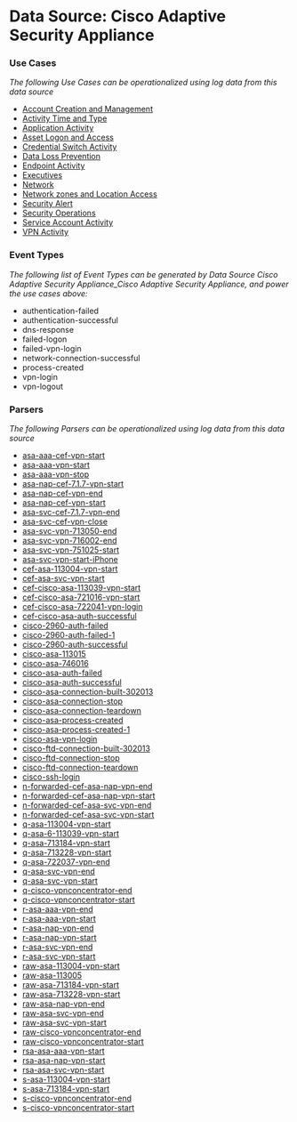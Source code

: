 Data Source: Cisco Adaptive Security Appliance
==============================================

### Use Cases

_The following Use Cases can be operationalized using log data from this data source_

* [Account Creation and Management](usecase_account_creation_and_management.md)
* [Activity Time  and Type](usecase_activity_time__and_type.md)
* [Application Activity](usecase_application_activity.md)
* [Asset Logon and Access](usecase_asset_logon_and_access.md)
* [Credential Switch Activity](usecase_credential_switch_activity.md)
* [Data Loss Prevention](usecase_data_loss_prevention.md)
* [Endpoint Activity](usecase_endpoint_activity.md)
* [Executives](usecase_executives.md)
* [Network](usecase_network.md)
* [Network zones and Location Access](usecase_network_zones_and_location_access.md)
* [Security Alert](usecase_security_alert.md)
* [Security Operations](usecase_security_operations.md)
* [Service Account Activity](usecase_service_account_activity.md)
* [VPN Activity](usecase_vpn_activity.md)


### Event Types

_The following list of Event Types can be generated by Data Source Cisco Adaptive Security Appliance_Cisco Adaptive Security Appliance, and power the use cases above:_

- authentication-failed
- authentication-successful
- dns-response
- failed-logon
- failed-vpn-login
- network-connection-successful
- process-created
- vpn-login
- vpn-logout


### Parsers

_The following Parsers can be operationalized using log data from this data source_

* [asa-aaa-cef-vpn-start](parserContent_asa-aaa-cef-vpn-start.md)
* [asa-aaa-vpn-start](parserContent_asa-aaa-vpn-start.md)
* [asa-aaa-vpn-stop](parserContent_asa-aaa-vpn-stop.md)
* [asa-nap-cef-7.1.7-vpn-start](parserContent_asa-nap-cef-7.1.7-vpn-start.md)
* [asa-nap-cef-vpn-end](parserContent_asa-nap-cef-vpn-end.md)
* [asa-nap-cef-vpn-start](parserContent_asa-nap-cef-vpn-start.md)
* [asa-svc-cef-7.1.7-vpn-end](parserContent_asa-svc-cef-7.1.7-vpn-end.md)
* [asa-svc-cef-vpn-close](parserContent_asa-svc-cef-vpn-close.md)
* [asa-svc-vpn-713050-end](parserContent_asa-svc-vpn-713050-end.md)
* [asa-svc-vpn-716002-end](parserContent_asa-svc-vpn-716002-end.md)
* [asa-svc-vpn-751025-start](parserContent_asa-svc-vpn-751025-start.md)
* [asa-svc-vpn-start-iPhone](parserContent_asa-svc-vpn-start-iphone.md)
* [cef-asa-113004-vpn-start](parserContent_cef-asa-113004-vpn-start.md)
* [cef-asa-svc-vpn-start](parserContent_cef-asa-svc-vpn-start.md)
* [cef-cisco-asa-113039-vpn-start](parserContent_cef-cisco-asa-113039-vpn-start.md)
* [cef-cisco-asa-721016-vpn-start](parserContent_cef-cisco-asa-721016-vpn-start.md)
* [cef-cisco-asa-722041-vpn-login](parserContent_cef-cisco-asa-722041-vpn-login.md)
* [cef-cisco-asa-auth-successful](parserContent_cef-cisco-asa-auth-successful.md)
* [cisco-2960-auth-failed](parserContent_cisco-2960-auth-failed.md)
* [cisco-2960-auth-failed-1](parserContent_cisco-2960-auth-failed-1.md)
* [cisco-2960-auth-successful](parserContent_cisco-2960-auth-successful.md)
* [cisco-asa-113015](parserContent_cisco-asa-113015.md)
* [cisco-asa-746016](parserContent_cisco-asa-746016.md)
* [cisco-asa-auth-failed](parserContent_cisco-asa-auth-failed.md)
* [cisco-asa-auth-successful](parserContent_cisco-asa-auth-successful.md)
* [cisco-asa-connection-built-302013](parserContent_cisco-asa-connection-built-302013.md)
* [cisco-asa-connection-stop](parserContent_cisco-asa-connection-stop.md)
* [cisco-asa-connection-teardown](parserContent_cisco-asa-connection-teardown.md)
* [cisco-asa-process-created](parserContent_cisco-asa-process-created.md)
* [cisco-asa-process-created-1](parserContent_cisco-asa-process-created-1.md)
* [cisco-asa-vpn-login](parserContent_cisco-asa-vpn-login.md)
* [cisco-ftd-connection-built-302013](parserContent_cisco-ftd-connection-built-302013.md)
* [cisco-ftd-connection-stop](parserContent_cisco-ftd-connection-stop.md)
* [cisco-ftd-connection-teardown](parserContent_cisco-ftd-connection-teardown.md)
* [cisco-ssh-login](parserContent_cisco-ssh-login.md)
* [n-forwarded-cef-asa-nap-vpn-end](parserContent_n-forwarded-cef-asa-nap-vpn-end.md)
* [n-forwarded-cef-asa-nap-vpn-start](parserContent_n-forwarded-cef-asa-nap-vpn-start.md)
* [n-forwarded-cef-asa-svc-vpn-end](parserContent_n-forwarded-cef-asa-svc-vpn-end.md)
* [n-forwarded-cef-asa-svc-vpn-start](parserContent_n-forwarded-cef-asa-svc-vpn-start.md)
* [q-asa-113004-vpn-start](parserContent_q-asa-113004-vpn-start.md)
* [q-asa-6-113039-vpn-start](parserContent_q-asa-6-113039-vpn-start.md)
* [q-asa-713184-vpn-start](parserContent_q-asa-713184-vpn-start.md)
* [q-asa-713228-vpn-start](parserContent_q-asa-713228-vpn-start.md)
* [q-asa-722037-vpn-end](parserContent_q-asa-722037-vpn-end.md)
* [q-asa-svc-vpn-end](parserContent_q-asa-svc-vpn-end.md)
* [q-asa-svc-vpn-start](parserContent_q-asa-svc-vpn-start.md)
* [q-cisco-vpnconcentrator-end](parserContent_q-cisco-vpnconcentrator-end.md)
* [q-cisco-vpnconcentrator-start](parserContent_q-cisco-vpnconcentrator-start.md)
* [r-asa-aaa-vpn-end](parserContent_r-asa-aaa-vpn-end.md)
* [r-asa-aaa-vpn-start](parserContent_r-asa-aaa-vpn-start.md)
* [r-asa-nap-vpn-end](parserContent_r-asa-nap-vpn-end.md)
* [r-asa-nap-vpn-start](parserContent_r-asa-nap-vpn-start.md)
* [r-asa-svc-vpn-end](parserContent_r-asa-svc-vpn-end.md)
* [r-asa-svc-vpn-start](parserContent_r-asa-svc-vpn-start.md)
* [raw-asa-113004-vpn-start](parserContent_raw-asa-113004-vpn-start.md)
* [raw-asa-113005](parserContent_raw-asa-113005.md)
* [raw-asa-713184-vpn-start](parserContent_raw-asa-713184-vpn-start.md)
* [raw-asa-713228-vpn-start](parserContent_raw-asa-713228-vpn-start.md)
* [raw-asa-nap-vpn-end](parserContent_raw-asa-nap-vpn-end.md)
* [raw-asa-svc-vpn-end](parserContent_raw-asa-svc-vpn-end.md)
* [raw-asa-svc-vpn-start](parserContent_raw-asa-svc-vpn-start.md)
* [raw-cisco-vpnconcentrator-end](parserContent_raw-cisco-vpnconcentrator-end.md)
* [raw-cisco-vpnconcentrator-start](parserContent_raw-cisco-vpnconcentrator-start.md)
* [rsa-asa-aaa-vpn-start](parserContent_rsa-asa-aaa-vpn-start.md)
* [rsa-asa-nap-vpn-start](parserContent_rsa-asa-nap-vpn-start.md)
* [rsa-asa-svc-vpn-start](parserContent_rsa-asa-svc-vpn-start.md)
* [s-asa-113004-vpn-start](parserContent_s-asa-113004-vpn-start.md)
* [s-asa-713184-vpn-start](parserContent_s-asa-713184-vpn-start.md)
* [s-cisco-vpnconcentrator-end](parserContent_s-cisco-vpnconcentrator-end.md)
* [s-cisco-vpnconcentrator-start](parserContent_s-cisco-vpnconcentrator-start.md)
